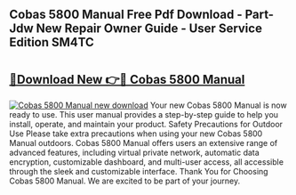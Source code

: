 ## Cobas 5800 Manual Free Pdf Download - Part-Jdw New Repair Owner Guide - User Service Edition SM4TC

# <h2><a href="http://bc33774.oget.top/?id=Cobas+5800+Manual">🔗Download New 👉🔴 Cobas 5800 Manual</a></h2>

[![Cobas 5800 Manual new download](https://i.imgur.com/5g1atiW.png)](http://bc33774.oget.top/?id=Cobas+5800+Manual)
Your new Cobas 5800 Manual is now ready to use. This user manual provides a step-by-step guide to help you install, operate, and maintain your product. Safety Precautions for Outdoor Use Please take extra precautions when using your new Cobas 5800 Manual outdoors. Cobas 5800 Manual offers users an extensive range of advanced features, including virtual private network, automatic data encryption, customizable dashboard, and multi-user access, all accessible through the sleek and customizable interface. Thank You for Choosing Cobas 5800 Manual. We are excited to be part of your journey.

